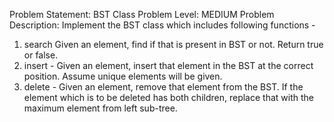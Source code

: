 Problem Statement: BST Class
Problem Level: MEDIUM
Problem Description:
Implement the BST class which includes following functions -
1. search
Given an element, find if that is present in BST or not. Return true or false.
2. insert -
Given an element, insert that element in the BST at the correct position. Assume unique elements will be given.
3. delete -
Given an element, remove that element from the BST. If the element which is to be deleted has both children, replace that with the maximum element from left sub-tree.
